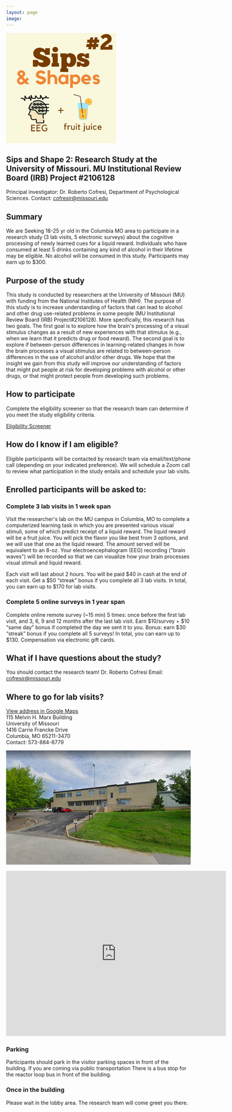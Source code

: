 ```yaml
---
layout: page
image: 
---
```


<img src="/assets/images/SAS2.png" width="300">


## Sips and Shape 2: Research Study at the University of Missouri. MU Institutional Review Board (IRB) Project #2106128

Principal investigator: Dr. Roberto Cofresi, Department of Psychological Sciences. Contact: cofresir@missouri.edu

## Summary
We are Seeking 18-25 yr old in the Columbia MO area to participate in a research study (3 lab visits, 5 electronic surveys) about the cognitive processing of newly learned cues for a liquid reward. Individuals who have consumed at least 5 drinks containing any kind of alcohol in their lifetime may be eligible. No alcohol will be consumed in this study. Participants may earn up to $300.


## Purpose of the study
This study is conducted by researchers at the University of Missouri (MU) with funding from the National Institutes of Health (NIH). The purpose of this study is to increase understanding of factors that can lead to alcohol and other drug use-related problems in some people (MU Institutional Review Board (IRB) Project#2106128).  More specifically, this research has two goals. The first goal is to explore how the brain's processing of a visual stimulus changes as a result of new experiences with that stimulus (e.g., when we learn that it predicts drug or food reward). The second goal is to explore if between-person differences in learning-related changes in how the brain processes a visual stimulus are related to between-person differences in the use of alcohol and/or other drugs. We hope that the insight we gain from this study will improve our understanding of factors that might put people at risk for developing problems with alcohol or other drugs, or that might protect people from developing such problems. 


## How to participate
Complete the eligibility screener so that the research team can determine if you meet the study eligibility criteria.  


<a href="#" class="button special">Eligibility Screener</a>


## How do I know if I am eligible?
Eligible participants will be contacted by research team via email/text/phone call (depending on your indicated preference). We will schedule a Zoom call to review what participation in the study entails and schedule your lab visits.

## Enrolled participants will be asked to:
### Complete 3 lab visits in 1 week span
Visit the researcher's lab on the MU campus in Columbia, MO to complete a computerized learning task in which you are presented various visual stimuli, some of which predict receipt of a liquid reward. The liquid reward will be a fruit juice. You will pick the flavor you like best from 3 options, and we will use that one as the liquid reward. The amount served will be equivalent to an 8-oz. Your electroencephalogram (EEG) recording ("brain waves") will be recorded so that we can visualize how your brain processes visual stimuli and liquid reward. 

Each visit will last about 2 hours. You will be paid $40 in cash at the end of each visit. Get a $50 “streak” bonus if you complete all 3 lab visits. In total, you can earn up to $170 for lab visits.

### Complete 5 online surveys in 1 year span
Complete online remote survey (~15 min) 5 times: once before the first lab visit, and 3, 6, 9 and 12 months after the last lab visit. Earn $10/survey + $10 “same day” bonus if completed the day we sent it to you. Bonus: earn $30 “streak” bonus if you complete all 5 surveys! In total, you can earn up to $130. Compensation via electronic gift cards.


## What if I have questions about the study?
You should contact the research team! 
Dr. Roberto Cofresi
Email: cofresir@missouri.edu


<a id="directions"></a>
## Where to go for lab visits?
[View address in Google Maps](https://goo.gl/maps/qyhsaqvywLMfFqir7)  
115 Melvin H. Marx Building  
University of Missouri  
1416 Carrie Francke Drive  
Columbia, MO 65211-3470  
Contact: 573-884-8779  

![University of Missouri MARX Building](/assets/images/marx_bldg.png)


<iframe src="https://www.google.com/maps/embed?pb=!1m18!1m12!1m3!1d3103.5607348885005!2d-92.34076848466007!3d38.9340164795651!2m3!1f0!2f0!3f0!3m2!1i1024!2i768!4f13.1!3m3!1m2!1s0x87dcb7b2693516e3%3A0xa01c979c4fa73e60!2sBrain%20Imaging%20Center%20University%20of%20Missouri!5e0!3m2!1sen!2sus!4v1648562985599!5m2!1sen!2sus" width="600" height="450" style="border:0;" allowfullscreen="" loading="lazy" referrerpolicy="no-referrer-when-downgrade"></iframe>


### Parking
Participants should park in the visitor parking spaces in front of the building.
If you are coming via public transportation
There is a bus stop for the reactor loop bus in front of the building.

### Once in the building
Please wait in the lobby area. The research team will come greet you there.



